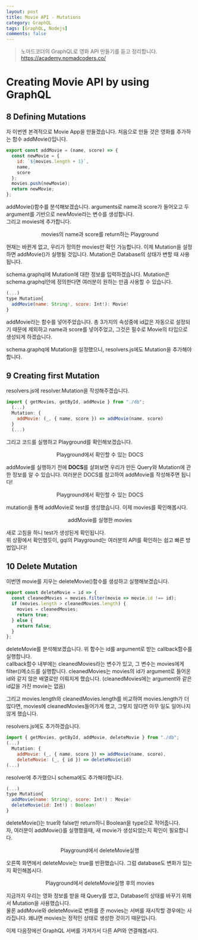 ```yaml
---
layout: post
title: Movie API - Mutations
category: GraphQL
tags: [GraphQL, Nodejs]
comments: false
---
```


> 노마드코더의 GraphQL로 영화 API 만들기를 듣고 정리합니다. <https://academy.nomadcoders.co/>

# Creating Movie API by using GraphQL

## 8 Defining Mutations

자 이번엔 본격적으로 Movie App을 만들겠습니다. 처음으로 만들 것은 영화를 추가하는 함수 addMovie()입니다.  

```javascript
export const addMovie = (name, score) => {
  const newMovie = {
    id: `${movies.length + 1}`,
    name,
    score
  };
  movies.push(newMovie);
  return newMovie;
};
```
addMovie()함수를 분석해보겠습니다. arguments로 name과 score가 들어오고 두 argument를 기반으로 newMovie라는 변수를 생성합니다.  
그리고 movies에 추가합니다.

<center>
<figure>
<img src="/assets/post-img/graphql/movie_graphql_1-9.jpg" alt="">
<figcaption>movies의 name과 score를 return하는 Playground</figcaption>
</figure>
</center>

현재는 바뀐게 없고, 우리가 정의한 movies만 확인 가능합니다. 이제 Mutation을 설정하면 addMovie()가 실행될 것입니다. Mutation은 Database의 상태가 변할 때 사용됩니다.

schema.graphql에 Mutation에 대한 정보를 입력하겠습니다. Mutation은 schema.graphql안에 정의한다면 여러분이 원하는 만큼 사용할 수 있습니다.

```javascript
(...)
type Mutation{
  addMovie(name: String!, score: Int!): Movie!
}
```
addMovie라는 함수를 넣어주었습니다. 총 3가지의 속성중에 id값은 자동으로 설정되기 때문에 제외하고 name과 score를 넣어주었고, 그것은 필수로 Movie의 타입으로 생성되게 하겠습니다.  

schema.graphq에 Mutation을 설정했으니, resolvers.js에도 Mutation을 추가해야 합니다.

## 9 Creating first Mutation

resolvers.js에 resolver.Mutation을 작성해주겠습니다.

```javascript
import { getMovies, getById, addMovie } from "./db";
  (...)
  Mutation: {
    addMovie: (_, { name, score }) => addMovie(name, score)
  }
  (...)
```
그리고 코드를 실행하고 Playground를 확인해보겠습니다.

<center>
<figure>
<img src="/assets/post-img/graphql/movie_graphql_1-10.jpg" alt="">
<figcaption>Playground에서 확인할 수 있는 DOCS</figcaption>
</figure>
</center>

addMovie를 실행하기 전에 **DOCS**를 살펴보면 우리가 만든 Query와 Mutation에 관한 정보를 알 수 있습니다. 여러분은 DOCS를 참고하여 addMovie를 작성해주면 됩니다! 

<center>
<figure>
<img src="/assets/post-img/graphql/movie_graphql_1-11.jpg" alt="">
<figcaption>Playground에서 확인할 수 있는 DOCS</figcaption>
</figure>
</center>

mutation을 통해 addMovie로 test를 생성했습니다. 이제 movies를 확인해봅시다.

<center>
<figure>
<img src="/assets/post-img/graphql/movie_graphql_1-11.gif" alt="">
<figcaption>addMovie를 실행한 movies</figcaption>
</figure>
</center>

새로 고침을 하니 test가 생성된게 확인됩니다.  
위 상황에서 확인했듯이, gql의 Playground는 여러분의 API를 확인하는 쉽고 빠른 방법입니다! 

## 10 Delete Mutation

이번엔 movie를 지우는 deleteMovie()함수를 생성하고 실행해보겠습니다.

```javascript
export const deleteMovie = id => {
  const cleanedMovies = movies.filter(movie => movie.id !== id);
  if (movies.length > cleanedMovies.length) {
    movies = cleanedMovies;
    return true;
  } else {
    return false;
  }
};
```
deleteMovie를 분석해보겠습니다. 위 함수는 id를 argument로 받는 callback함수를 실행합니다.  
callback함수 내부에는 cleanedMovies라는 변수가 있고, 그 변수는 movies에게 filter()메소드를 실행합니다. cleanedMovies는 movies의 id가 argument로 들어온 id와 같지 않은 배열로만 이뤄지게 했습니다. (cleanedMovies에는 argument와 같은 id값을 가진 movie는 없음)  

그리고 movies.length와 cleanedMovies.length를 비교하여 movies.length가 더 많다면, movies에 cleanedMovies들어가게 했고, 그렇지 않다면 아무 일도 일어나지 않게 했습니다.  

resolvers.js에도 추가하겠습니다.

```javascript
import { getMovies, getById, addMovie, deleteMovie } from "./db";
(...)
  Mutation: {
    addMovie: (_, { name, score }) => addMovie(name, score),
    deleteMovie: (_, { id }) => deleteMovie(id)
(...)
```
resolver에 추가했으니 schema에도 추가해야합니다.
```javascript
(...)
type Mutation{
  addMovie(name: String!, score: Int!) : Movie!
  deleteMovie(id: Int!) : Boolean!
}
```

deleteMovie()는 true와 false만 return하니 Boolean을 type으로 적어줍니다.  
자, 여러분이 addMovie()를 실행했을때, 새 movie가 생성되었는지 확인이 필요합니다.

<center>
<figure>
<img src="/assets/post-img/graphql/movie_graphql_1-12.jpg" alt="">
<figcaption>Playground에서 deleteMovie실행</figcaption>
</figure>
</center>

오른쪽 화면에서 deleteMovie는 true를 반환했습니다. 그럼 database도 변화가 있는지 확인해봅시다.

<center>
<figure>
<img src="/assets/post-img/graphql/movie_graphql_1-12.gif" alt="">
<figcaption>Playground에서 deleteMovie실행 후의 movies</figcaption>
</figure>
</center>

지금까지 우리는 영화 정보를 받을 때 Query를 썼고, Database의 상태를 바꾸기 위해서 Mutation을 사용했습니다.  
물론 addMovie와 deleteMovie로 변화를 준 movies는 서버를 재시작할 경우에는 사라집니다. 왜냐면 movies는 정적인 상태로 생성한 것이기 때문입니다.  

이제 다음장에선 GraphQL 서버를 가져가서 다른 API와 연결해봅시다. 




